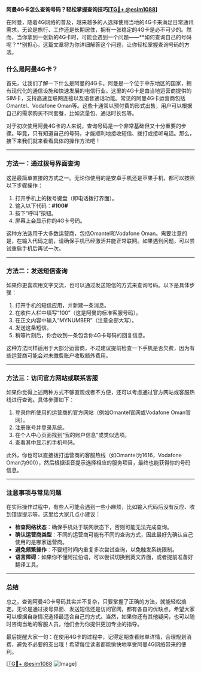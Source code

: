 **阿曼4G卡怎么查询号码？轻松掌握查询技巧[[TG💪+ @esim1088](https://t.me/s/esim1088)]**

在阿曼，随着4G网络的普及，越来越多的人选择使用当地的4G卡来满足日常通讯需求。无论是旅行、工作还是长期居住，拥有一张稳定的4G卡是必不可少的。然而，当你拿到一张新的4G卡时，可能会遇到一个问题——**如何查询自己的号码呢？**别担心，这篇文章将为你详细解答这个问题，让你轻松掌握查询号码的方法。

### 什么是阿曼4G卡？

首先，让我们了解一下什么是阿曼的4G卡。阿曼是一个位于中东地区的国家，拥有现代化的通信设施和快速发展的电信行业。这里的4G卡是由当地运营商提供的SIM卡，支持高速互联网连接以及语音通话功能。常见的阿曼4G卡运营商包括Omantel、Vodafone Oman等。这些卡通常以预付费的形式出售，用户可以根据自己的需求购买不同套餐，比如流量包、通话时长包等。

对于初次使用阿曼4G卡的人来说，查询号码是一个非常基础但又十分重要的步骤。毕竟，只有知道自己的号码，才能顺利地接收短信、拨打或接听电话。那么，接下来我们就来看看具体的操作方法吧！

---

### 方法一：通过拨号界面查询

这是最简单直接的方式之一。无论你使用的是安卓手机还是苹果手机，都可以按照以下步骤操作：

1. 打开手机上的拨号键盘（即电话拨打界面）。
2. 输入以下代码：**#100#**
3. 按下“呼叫”按钮。
4. 屏幕上会显示你的4G卡号码。

这种方法适用于大多数运营商，包括Omantel和Vodafone Oman。需要注意的是，在输入代码之前，请确保手机已经激活并能正常联网。如果遇到问题，可以尝试重启手机后再试一次。

---

### 方法二：发送短信查询

如果你更喜欢用文字交流，也可以通过发送短信的方式来查询号码。以下是具体步骤：

1. 打开手机的短信应用，并新建一条消息。
2. 在收件人栏中填写“100”（这是阿曼的标准客服号码）。
3. 在正文内容中输入“MYNUMBER”（注意全部大写）。
4. 发送这条短信。
5. 稍等片刻后，你会收到一条包含你4G卡号码的回复信息。

这种方法同样适用于大部分运营商，不过建议提前检查一下手机是否欠费，因为有些运营商可能会对未缴费账户收取额外费用。

---

### 方法三：访问官方网站或联系客服

如果你觉得上述两种方式不够直观或者不方便，还可以考虑通过官方网站或客服热线进行查询。具体步骤如下：

1. 登录你所使用的运营商的官方网站（例如Omantel官网或Vodafone Oman官网）。
2. 注册账号并登录系统。
3. 在个人中心页面找到“我的账户信息”或类似选项。
4. 查看其中显示的手机号码。

此外，你也可以直接拨打运营商的客服热线（如Omantel为1616，Vodafone Oman为900），然后根据语音提示选择相应的服务项目，最终也能获得你的号码信息。

---

### 注意事项与常见问题

在实际操作过程中，有些人可能会遇到一些小麻烦，比如输入代码后没有反应、收到错误提示等。这里给大家几点小建议：

- **检查网络状态**：确保手机处于联网状态下，否则可能无法完成查询。
- **确认运营商类型**：不同的运营商可能有不同的查询方式，因此最好先确认自己使用的是哪家运营商。
- **避免频繁操作**：不要短时间内重复多次尝试查询，以免触发系统限制。
- **语言障碍**：如果你不懂阿拉伯语，可以尝试切换到英文界面，或者提前准备好翻译工具。

---

### 总结

总之，查询阿曼4G卡号码其实并不复杂，只要掌握了正确的方法，就能轻松搞定。无论是通过拨号界面、发送短信还是访问官网，都有各自的优缺点。希望大家可以根据自身情况选择最适合自己的方式。当然，如果你还有其他疑问，也可以随时咨询当地的客服人员，他们会为你提供更加专业的指导。

最后提醒大家一句：在使用4G卡的过程中，记得定期查看账单详情，合理规划消费，避免不必要的支出哦！希望每位读者都能愉快地享受阿曼4G网络带来的便利。

[[TG💪+ @esim1088](https://t.me/s/esim1088) ![Image](https://i.postimg.cc/4NQfJmqS/Snipaste-2025-05-13-00-14-12.png)]